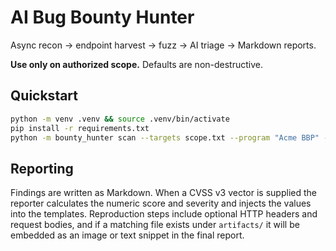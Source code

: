 # AI Bug Bounty Hunter

Async recon → endpoint harvest → fuzz → AI triage → Markdown reports.

**Use only on authorized scope.** Defaults are non-destructive.

## Quickstart
```bash
python -m venv .venv && source .venv/bin/activate
pip install -r requirements.txt
python -m bounty_hunter scan --targets scope.txt --program "Acme BBP" --template h1
```

## Reporting

Findings are written as Markdown. When a CVSS v3 vector is supplied the
reporter calculates the numeric score and severity and injects the values
into the templates.  Reproduction steps include optional HTTP headers and
request bodies, and if a matching file exists under `artifacts/` it will be
embedded as an image or text snippet in the final report.
